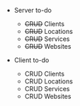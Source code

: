 - Server to-do
  - <strike>CRUD</strike> Clients
  - <strike>CRUD</strike> Locations
  - <strike>CRUD</strike> Services
  - <strike>CRUD</strike> Websites
 
- Client to-do
  - CRUD Clients
  - CRUD Locations
  - CRUD Services
  - CRUD Websites
